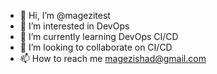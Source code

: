 - 👋 Hi, I’m @magezitest
- 👀 I’m interested in DevOps
- 🌱 I’m currently learning DevOps CI/CD
- 💞️ I’m looking to collaborate on CI/CD
- 📫 How to reach me magezishad@gmail.com

<!---
magezitest/magezitest is a ✨ special ✨ repository because its `README.md` (this file) appears on your GitHub profile.
You can click the Preview link to take a look at your changes.
--->
